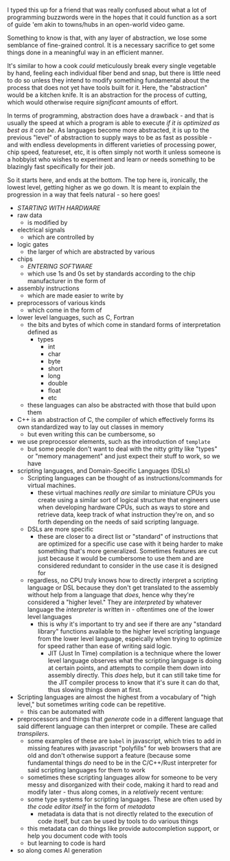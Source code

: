 I typed this up for a friend that was really confused about what a lot of programming buzzwords were in the hopes that it could function as a sort of guide 'em akin to towns/hubs in an open-world video game.

Something to know is that, with any layer of abstraction, we lose some semblance of fine-grained control. It is a necessary sacrifice to get some things done in a meaningful way in an efficient manner.

It's similar to how a cook *could* meticulously break every single vegetable by hand, feeling each individual fiber bend and snap, but there is little need to do so unless they intend to modify something fundamental about the process that does not yet have tools built for it. Here, the "abstraction" would be a kitchen knife. It is an abstraction for the process of cutting, which would otherwise require *significant* amounts of effort.

In terms of programming, abstraction does have a drawback - and that is usually the speed at which a program is able to execute *if it is optimized as best as it can be*. As languages become more abstracted, it is up to the previous "level" of abstraction to supply ways to be as fast as possible - and with endless developments in different varieties of processing power, chip speed, featureset, etc, it is often simply not worth it unless someone is a hobbyist who wishes to experiment and learn *or* needs something to be blazingly fast specifically for their job.

So it starts here, and ends at the bottom. The top here is, ironically, the lowest level, getting higher as we go down. It is meant to explain the progression in a way that feels natural - so here goes!

- *STARTING WITH HARDWARE*
- raw data
	- is modified by
- electrical signals 
	- which are controlled by 
- logic gates
	- the larger of which are abstracted by various
- chips
	- *ENTERING SOFTWARE*
	- which use 1s and 0s set by standards according to the chip manufacturer in the form of
- assembly instructions
	- which are made easier to write by
- preprocessors of various kinds
	- which come in the form of
- lower level languages, such as C, Fortran
	- the bits and bytes of which come in standard forms of interpretation defined as
		- types
			- int
			- char
			- byte
			- short
			- long
			- double
			- float
			- etc
	- these languages can also be abstracted with those that build upon them
-  C++ is an abstraction of C, the compiler of which effectively forms its own standardized way to lay out classes in memory
	- but even writing this can be cumbersome, so
- we use preprocessor elements, such as the introduction of `template`
	- but some people don't want to deal with the nitty gritty like "types" or "memory management" and just expect their stuff to work, so we have
- scripting languages, and Domain-Specific Languages (DSLs)
	- Scripting languages can be thought of as instructions/commands for virtual machines.
		- these virtual machines *really are* similar to miniature CPUs you create using a similar sort of logical structure that engineers use when developing hardware CPUs, such as ways to store and retrieve data, keep track of what instruction they're on, and so forth depending on the needs of said scripting language.
	- DSLs are more specific
		- these are closer to a direct list or "standard" of instructions that are optimized for a specific use case with it being harder to make something that's more generalized. Sometimes features are cut just because it would be cumbersome to use them and are considered redundant to consider in the use case it is designed for
	- regardless, no CPU truly knows how to directly interpret a scripting language or DSL because they don't get translated to the assembly without help from a language that *does*, hence why they're considered a "higher level." They are *interpreted* by whatever language the *interpreter* is written in - oftentimes one of the lower level languages
		- this is why it's important to try and see if there are any "standard library" functions available to the higher level scripting language from the lower level language, espeically when trying to optimize for speed rather than ease of writing said logic. 
			- JIT (Just In Time) compilation is a technique where the lower level language observes what the scripting language is doing at certain points, and attempts to compile them down into assembly directly. This *does* help, but it can still take time for the JIT compiler process to know that it's sure it can do that, thus slowing things down at first.
- Scripting languages are almost the highest from a vocabulary of "high level," but sometimes writing code can be repetitive. 
	- this can be automated with
- preprocessors and things that *generate* code in a different language that said different language can then interpret or compile. These are called *transpilers*.
	- some examples of these are `babel` in javascript, which tries to add in missing features with javascript "polyfills" for web browsers that are old and don't otherwise support a feature (because some fundamental things *do* need to be in the C/C++/Rust interpreter for said scripting languages for them to work
	- sometimes these scripting languages allow for someone to be very messy and disorganized with their code, making it hard to read and modify later - thus along comes, in a *relatively* recent venture:
	- some type systems for scripting languages. These are often used by *the code editor itself* in the form of *metadata*
		- metadata is data that is not directly related to the execution of code itself, but can be used by tools to do various things
	- this metadata can do things like provide autocompletion support, or help you document code with tools
	- but learning to code is hard
- so along comes AI generation